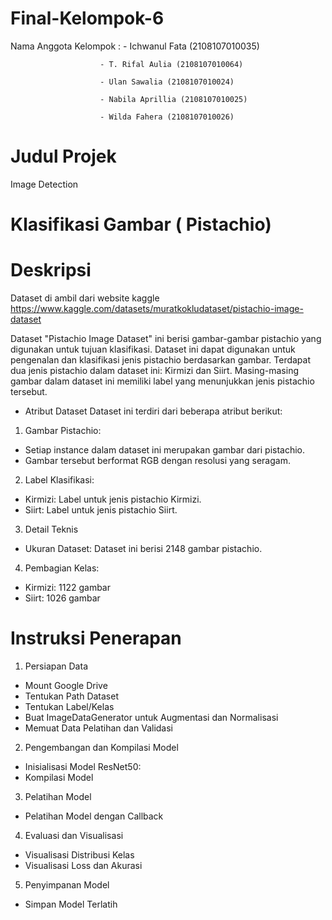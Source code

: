 # Final-Kelompok-6

Nama Anggota Kelompok :
                        - Ichwanul Fata (2108107010035)
                        
                        - T. Rifal Aulia (2108107010064)
                        
                        - Ulan Sawalia (2108107010024)
                        
                        - Nabila Aprillia (2108107010025)
                        
                        - Wilda Fahera (2108107010026)

# Judul Projek 
Image Detection

# Klasifikasi Gambar ( Pistachio)

# Deskripsi 
Dataset di ambil dari website kaggle https://www.kaggle.com/datasets/muratkokludataset/pistachio-image-dataset 

Dataset "Pistachio Image Dataset" ini berisi gambar-gambar pistachio yang digunakan untuk tujuan klasifikasi. Dataset ini dapat digunakan untuk pengenalan dan klasifikasi jenis pistachio berdasarkan gambar. Terdapat dua jenis pistachio dalam dataset ini: Kirmizi dan Siirt. Masing-masing gambar dalam dataset ini memiliki label yang menunjukkan jenis pistachio tersebut.

- Atribut Dataset
Dataset ini terdiri dari beberapa atribut berikut:

1. Gambar Pistachio:
- Setiap instance dalam dataset ini merupakan gambar dari pistachio.
- Gambar tersebut berformat RGB dengan resolusi yang seragam.
  
2. Label Klasifikasi:
- Kirmizi: Label untuk jenis pistachio Kirmizi.
- Siirt: Label untuk jenis pistachio Siirt.
  
3. Detail Teknis
- Ukuran Dataset: Dataset ini berisi 2148 gambar pistachio.
  
4. Pembagian Kelas:
- Kirmizi: 1122 gambar
- Siirt: 1026 gambar

# Instruksi Penerapan
1. Persiapan Data
- Mount Google Drive
- Tentukan Path Dataset
- Tentukan Label/Kelas
- Buat ImageDataGenerator untuk Augmentasi dan Normalisasi
- Memuat Data Pelatihan dan Validasi
2. Pengembangan dan Kompilasi Model
- Inisialisasi Model ResNet50:
- Kompilasi Model
3. Pelatihan Model
- Pelatihan Model dengan Callback
4. Evaluasi dan Visualisasi
- Visualisasi Distribusi Kelas
- Visualisasi Loss dan Akurasi
5. Penyimpanan Model
- Simpan Model Terlatih

